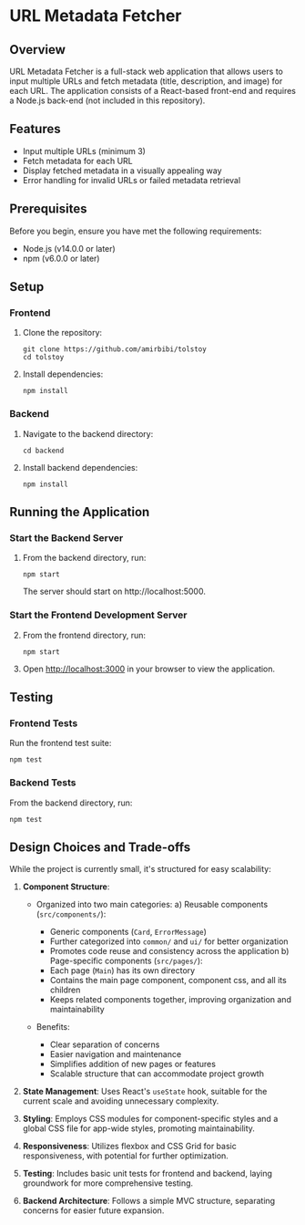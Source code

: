 # URL Metadata Fetcher

## Overview

URL Metadata Fetcher is a full-stack web application that allows users to input multiple URLs and fetch metadata (title, description, and image) for each URL. The application consists of a React-based front-end and requires a Node.js back-end (not included in this repository).

## Features

- Input multiple URLs (minimum 3)
- Fetch metadata for each URL
- Display fetched metadata in a visually appealing way
- Error handling for invalid URLs or failed metadata retrieval

## Prerequisites

Before you begin, ensure you have met the following requirements:

- Node.js (v14.0.0 or later)
- npm (v6.0.0 or later)

## Setup

### Frontend

1. Clone the repository:

   ```
   git clone https://github.com/amirbibi/tolstoy
   cd tolstoy
   ```

2. Install dependencies:
   ```
   npm install
   ```

### Backend

1. Navigate to the backend directory:

   ```
   cd backend
   ```

2. Install backend dependencies:

   ```
   npm install
   ```

## Running the Application

### Start the Backend Server

1. From the backend directory, run:
   ```
   npm start
   ```
   The server should start on http://localhost:5000.

### Start the Frontend Development Server

2. From the frontend directory, run:

   ```
   npm start
   ```

3. Open [http://localhost:3000](http://localhost:3000) in your browser to view the application.

## Testing

### Frontend Tests

Run the frontend test suite:

```
npm test
```

### Backend Tests

From the backend directory, run:

```
npm test
```

## Design Choices and Trade-offs

While the project is currently small, it's structured for easy scalability:

1. **Component Structure**:

   - Organized into two main categories:
     a) Reusable components (`src/components/`):

     - Generic components (`Card`, `ErrorMessage`)
     - Further categorized into `common/` and `ui/` for better organization
     - Promotes code reuse and consistency across the application
       b) Page-specific components (`src/pages/`):
     - Each page (`Main`) has its own directory
     - Contains the main page component, component css, and all its children
     - Keeps related components together, improving organization and maintainability

   - Benefits:
     - Clear separation of concerns
     - Easier navigation and maintenance
     - Simplifies addition of new pages or features
     - Scalable structure that can accommodate project growth

2. **State Management**: Uses React's `useState` hook, suitable for the current scale and avoiding unnecessary complexity.

3. **Styling**: Employs CSS modules for component-specific styles and a global CSS file for app-wide styles, promoting maintainability.

4. **Responsiveness**: Utilizes flexbox and CSS Grid for basic responsiveness, with potential for further optimization.

5. **Testing**: Includes basic unit tests for frontend and backend, laying groundwork for more comprehensive testing.

6. **Backend Architecture**: Follows a simple MVC structure, separating concerns for easier future expansion.

